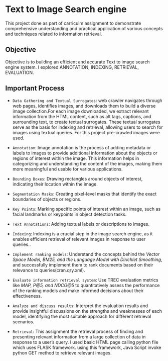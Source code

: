 # Text to Image Search engine
This project done as part of carriculm assignment to demonstrate comprehensive understanding and practical application of various concepts and techniques related to information retrieval.

## Objective 
Objective is to building an efficient and accurate Text to image search engine system. I explored ANNOTATION, INDEXING, RETRIEVAL, EVALUATION.

## Important Process 
- `Data Gathering and Textual Surrogates`: web crawler navigates through web pages, identifies images, and downloads them to build a diverse image collection.For each image downloaded, we extract relevant
information from the HTML content, such as alt tags, captions, and surrounding text, to create textual surrogates. These textual surrogates serve as the basis for indexing and retrieval, allowing users to search for images using textual queries. For this project pre-crawled images were used.

- `Annotation`: Image annotation is the process of adding metadata or labels to images to provide additional information about the objects or regions of interest within the image. This information helps in categorizing and understanding the content of the images, making them more meaningful and usable for various applications.

- `Bounding Boxes`: Drawing rectangles around objects of interest, indicating their location within the image.
- `Segmentation Masks`: Creating pixel-level masks that identify the exact boundaries of objects or regions.
- `Key Points`: Marking specific points of interest within an image, such as facial landmarks or keypoints in object detection tasks.
- `Text Annotations`: Adding textual labels or descriptions to images.
- `Indexing`: Indexing is a crucial step in the image search engine, as it enables efficient retrieval of relevant images in response to user queries..
- `Implement ranking models`: Understand the concepts behind the *Vector Space Model, BM25, and the Language Model with Dirichlet Smoothing*, and successfully implement them to rank documents based on their relevance to queries(cran.qry.xml).
- `Evaluate information retrieval system`: Use TREC evaluation metrics like *MAP, P@5, and NDCG@5* to quantitatively assess the performance of the ranking models and make informed decisions about their effectiveness.
- `Analyze and discuss results`: Interpret the evaluation results and provide insightful discussions on the strengths and weaknesses of each model, identifying the most suitable approach for different retrieval scenarios.
- `Retrieval`: This assignment the retrieval process of finding and presenting relevant information from a large collection of data in response to a user’s query. I used basic HTML page calling python file which uses FLASK framework. using this framework, Java Script invoke python GET method to retrieve relevant images.
